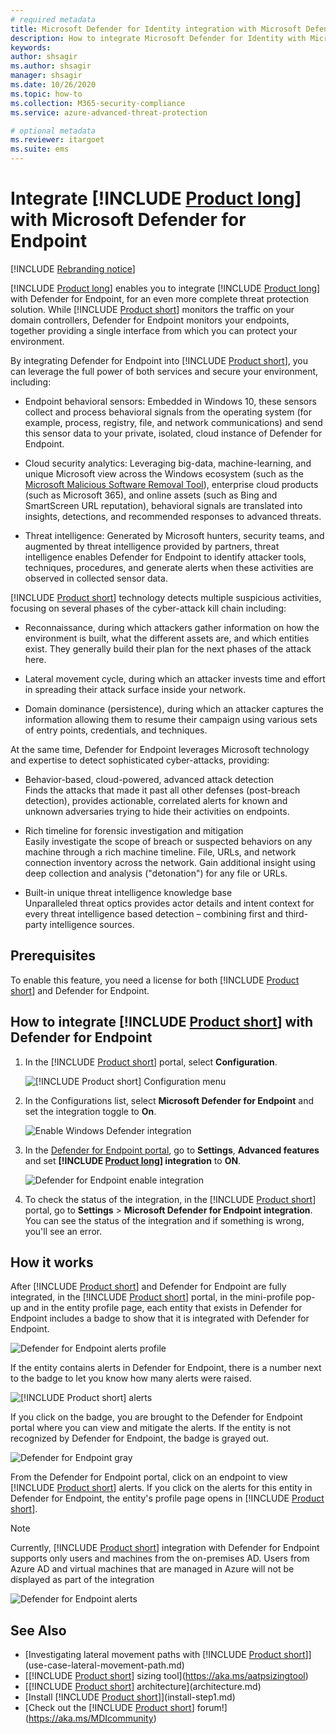 ```yaml
---
# required metadata
title: Microsoft Defender for Identity integration with Microsoft Defender for Endpoint
description: How to integrate Microsoft Defender for Identity with Microsoft Defender for Endpoint for full threat detection coverage
keywords:
author: shsagir
ms.author: shsagir
manager: shsagir
ms.date: 10/26/2020
ms.topic: how-to
ms.collection: M365-security-compliance
ms.service: azure-advanced-threat-protection

# optional metadata
ms.reviewer: itargoet
ms.suite: ems
---
```


# Integrate [!INCLUDE [Product long](includes/product-long.md)] with Microsoft Defender for Endpoint

[!INCLUDE [Rebranding notice](includes/rebranding.md)]

[!INCLUDE [Product long](includes/product-long.md)] enables you to integrate [!INCLUDE [Product long](includes/product-long.md)] with Defender for Endpoint, for an even more complete threat protection solution. While [!INCLUDE [Product short](includes/product-short.md)] monitors the traffic on your domain controllers, Defender for Endpoint monitors your endpoints, together providing a single interface from which you can protect your environment.

By integrating Defender for Endpoint into [!INCLUDE [Product short](includes/product-short.md)], you can leverage the full power of both services and secure your environment, including:

- Endpoint behavioral sensors: Embedded in Windows 10, these sensors collect and process behavioral signals from the operating system (for example, process, registry, file, and network communications) and send this sensor data to your private, isolated, cloud instance of Defender for Endpoint.

- Cloud security analytics: Leveraging big-data, machine-learning, and unique Microsoft view across the Windows ecosystem (such as the [Microsoft Malicious Software Removal Tool](https://www.microsoft.com/download/malicious-software-removal-tool-details.aspx)), enterprise cloud products (such as Microsoft 365), and online assets (such as Bing and SmartScreen URL reputation), behavioral signals are translated into insights, detections, and recommended responses to advanced threats.

- Threat intelligence: Generated by Microsoft hunters, security teams, and augmented by threat intelligence provided by partners, threat intelligence enables Defender for Endpoint to identify attacker tools, techniques, procedures, and generate alerts when these activities are observed in collected sensor data.

[!INCLUDE [Product short](includes/product-short.md)] technology detects multiple suspicious activities, focusing on several phases of the cyber-attack kill chain including:

- Reconnaissance, during which attackers gather information on how the environment is built, what the different assets are, and which entities exist. They generally build their plan for the next phases of the attack here.

- Lateral movement cycle, during which an attacker invests time and effort in spreading their attack surface inside your network.

- Domain dominance (persistence), during which an attacker captures the information allowing them to resume their campaign using various sets of entry points, credentials, and techniques.

At the same time, Defender for Endpoint leverages Microsoft technology and expertise to detect sophisticated cyber-attacks, providing:

- Behavior-based, cloud-powered, advanced attack detection  
Finds the attacks that made it past all other defenses (post-breach detection), provides actionable, correlated alerts for known and unknown adversaries trying to hide their activities on endpoints.

- Rich timeline for forensic investigation and mitigation  
Easily investigate the scope of breach or suspected behaviors on any machine through a rich machine timeline. File, URLs, and network connection inventory across the network. Gain additional insight using deep collection and analysis ("detonation") for any file or URLs.

- Built-in unique threat intelligence knowledge base  
Unparalleled threat optics provides actor details and intent context for every threat intelligence based detection – combining first and third-party intelligence sources.

## Prerequisites

To enable this feature, you need a license for both [!INCLUDE [Product short](includes/product-short.md)] and Defender for Endpoint.

<a name="how-to-integrate-azure-atp-with-microsoft-defender-atp"></a>

## How to integrate [!INCLUDE [Product short](includes/product-short.md)] with Defender for Endpoint

1. In the [!INCLUDE [Product short](includes/product-short.md)] portal, select **Configuration**.

    ![[!INCLUDE [Product short](includes/product-short.md)] Configuration menu](media/msde-configuration.png)
1. In the Configurations list, select **Microsoft Defender for Endpoint** and set the integration toggle to **On**.

    ![Enable Windows Defender integration](media/msde-enable-integration.png)

1. In the [Defender for Endpoint portal](https://securitycenter.windows.com/preferences/advanced), go to **Settings**, **Advanced features** and set **[!INCLUDE [Product long](includes/product-long.md)] integration** to **ON**.

    ![Defender for Endpoint enable integration](media/msde-enable.png)

1. To check the status of the integration, in the [!INCLUDE [Product short](includes/product-short.md)] portal, go to **Settings** > **Microsoft Defender for Endpoint integration**. You can see the status of the integration and if something is wrong, you'll see an error.

## How it works

After [!INCLUDE [Product short](includes/product-short.md)] and Defender for Endpoint are fully integrated, in the [!INCLUDE [Product short](includes/product-short.md)] portal, in the mini-profile pop-up and in the entity profile page, each entity that exists in Defender for Endpoint includes a badge to show that it is integrated with Defender for Endpoint.

 ![Defender for Endpoint alerts profile](media/profile-alerts-msde.png)

If the entity contains alerts in Defender for Endpoint, there is a number next to the badge to let you know how many alerts were raised.

 ![[!INCLUDE [Product short](includes/product-short.md)] alerts](media/msde-icon-alerts.png)

If you click on the badge, you are brought to the Defender for Endpoint portal where you can view and mitigate the alerts. If the entity is not recognized by Defender for Endpoint, the badge is grayed out.

 ![Defender for Endpoint gray](media/msde-grey.png)

From the Defender for Endpoint portal, click on an endpoint to view [!INCLUDE [Product short](includes/product-short.md)] alerts. If you click on the alerts for this entity in Defender for Endpoint, the entity's profile page opens in [!INCLUDE [Product short](includes/product-short.md)].

 > [!NOTE]
 > Currently, [!INCLUDE [Product short](includes/product-short.md)] integration with Defender for Endpoint supports only users and machines from the on-premises AD. Users from Azure AD and virtual machines that are managed in Azure will not be displayed as part of the integration

![Defender for Endpoint alerts](media/msde-alerts.png)

## See Also

- [Investigating lateral movement paths with [!INCLUDE [Product short](includes/product-short.md)]](use-case-lateral-movement-path.md)
- [[!INCLUDE [Product short](includes/product-short.md)] sizing tool](https://aka.ms/aatpsizingtool)
- [[!INCLUDE [Product short](includes/product-short.md)] architecture](architecture.md)
- [Install [!INCLUDE [Product short](includes/product-short.md)]](install-step1.md)
- [Check out the [!INCLUDE [Product short](includes/product-short.md)] forum!](https://aka.ms/MDIcommunity)
